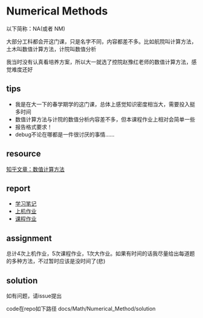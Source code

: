 # Numerical Methods

以下简称：NA(或者 NM)

大部分工科都会开这门课，只是名字不同，内容都差不多。比如航院叫计算方法，土木叫数值计算方法，计院叫数值分析

我当时没有认真看培养方案，所以大一就选了控院赵豫红老师的数值计算方法，感觉难度还好

## tips

- 我是在大一下的春学期学的这门课，总体上感觉知识密度相当大，需要投入挺多时间
- 数值计算方法与计院的数值分析内容差不多，但本课程作业上相对会简单一些
- 报告格式要求！
- debug不论在哪都是一件很讨厌的事情……

## resource

[知乎文章：数值计算方法](https://zhuanlan.zhihu.com/p/114297823)

## report

+ [学习笔记](Note.md)
+ [上机作业](Lab.md)
+ [课程作业](Homework.md)

## assignment

总计4次上机作业，5次课程作业，1次大作业。如果有时间的话我尽量给出每道题的多种方法，不过暂时应该是没时间了(悲)

## solution

如有问题，请issue提出

code在repo如下路径
docs/Math/Numerical_Method/solution
